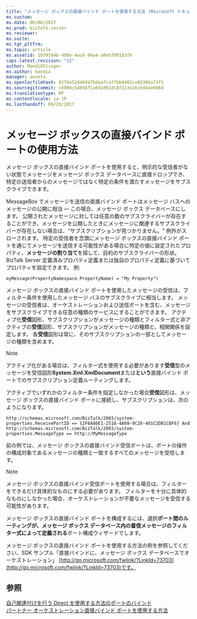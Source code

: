 ```yaml
---
title: "メッセージ ボックスの直接バインド ポートを使用する方法 |Microsoft ドキュメント"
ms.custom: 
ms.date: 06/08/2017
ms.prod: biztalk-server
ms.reviewer: 
ms.suite: 
ms.tgt_pltfrm: 
ms.topic: article
ms.assetid: 1839184b-408e-4ac6-94a4-a0eb708183f6
caps.latest.revision: "12"
author: MandiOhlinger
ms.author: mandia
manager: anneta
ms.openlocfilehash: 82fbe52d46847bdaa7caffbb4402ce8d380a73f5
ms.sourcegitcommit: cb908c540d8f1a692d01dc8f313e16cb4b4e696d
ms.translationtype: MT
ms.contentlocale: ja-JP
ms.lasthandoff: 09/20/2017
---
```

# <a name="how-to-use-messagebox-direct-bound-ports"></a>メッセージ ボックスの直接バインド ポートの使用方法
メッセージ ボックスの直接バインド ポートを使用すると、明示的な受信者がない状態でメッセージをメッセージ ボックス データベースに直接ドロップでき、特定の送信者からのメッセージではなく特定の条件を満たすメッセージをサブスクライブできます。  
  
 MessageBox でメッセージを送信の直接バインド ポートはメッセージ バスへのメッセージの公開に相当 — この場合、メッセージ ボックス データベースにします。 公開されたメッセージに対しては任意の数のサブスクライバーが存在することができ、メッセージを公開したときにメッセージに関連するサブスクライバーが存在しない場合は、"サブスクリプションが見つかりません。" 例外がスローされます。 特定の受信者を念頭にメッセージ ボックスの直接バインド ポートを通じてメッセージを送信する可能性がある場合に特定の値に設定されたプロパティ、**メッセージの割り当て**を探して、目的のサブスクライバーの形状。 BizTalk Server 定義済みプロパティ定義または独自のプロパティ定義に基づいてプロパティを設定できます。 例:  
  
```  
myMessage(PropertyNamespace.PropertyName) = "My Property")  
```  
  
 メッセージ ボックスの直接バインド ポートを使用したメッセージの受信は、フィルター条件を使用したメッセージ バスのサブスクライブに相当します。 メッセージの受信者は、オーケストレーションおよび送信ポートを含む、メッセージをサブスクライブできる任意の種類のサービスにすることができます。 アクティブ化**受信**図形、サブスクリプションがメッセージの種類とフィルター式と非アクティブの**受信**図形、サブスクリプションがメッセージの種類と、相関関係を設定します。 各**受信**図形は常に、そのサブスクリプションの一部としてメッセージの種類を含めます。  
  
> [!NOTE]
>  アクティブ化がある場合は、フィルター式を使用する必要があります**受信**型のメッセージを受信図形**System.Xml.XmlDocument**または**という**直接バインド ポートでのサブスクリプション定義ルーティングします。  
  
 アクティブでいずれかのフィルター条件を指定しなかった場合**受信**図形は、メッセージ ボックスの直接バインド ポートに接続し、サブスクリプションは、次のようになります。  
  
```  
http://schemas.microsoft.com/BizTalk/2003/system-properties.ReceivePortID == {2F6A80E1-2518-4A69-9C28-401C2DB1CBF6} And  
http://schemas.microsoft.com/BizTalk/2003/system-properties.MessageType == http://MyMessageType  
```  
  
 前の例では、メッセージ ボックスの直接バインド受信ポートは、ポートの操作の構成対象であるメッセージの種類と一致するすべてのメッセージを受信します。  
  
> [!NOTE]
>  メッセージ ボックスの直接バインド受信ポートを使用する場合は、フィルターをできるだけ具体的なものにする必要があります。 フィルターを十分に具体的なものにしなかった場合、オーケストレーションが不要なメッセージを受信する可能性があります。  
  
 メッセージ ボックスの直接バインド ポートを構成するには、選択**ポート間のルーティングが、メッセージ ボックス データベース内の着信メッセージのフィルター式によって定義される**ポート構成ウィザードでします。  
  
 メッセージ ボックスの直接バインド ポートを使用する方法の例を参照してください、SDK サンプル「直接バインドに、メッセージ ボックス データベースでオーケストレーション」 [http://go.microsoft.com/fwlink/?LinkId=73703](http://go.microsoft.com/fwlink/?LinkId=73703)です。  
  
## <a name="see-also"></a>参照  
 [自己関連付けを行う Direct を使用する方法のポートのバインド](../core/how-to-use-self-correlating-direct-bound-ports.md)   
 [パートナー オーケストレーション直接バインド ポートを使用する方法](../core/how-to-use-partner-orchestration-direct-bound-ports.md)